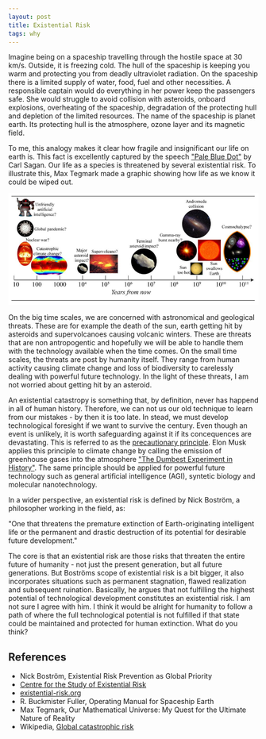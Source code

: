 ```yaml
---
layout: post
title: Existential Risk
tags: why
---
```

Imagine being on a spaceship travelling through the hostile space at 30 km/s. Outside, it is freezing cold. The hull of the spaceship is keeping you warm and protecting you from deadly ultraviolet radiation. On the spaceship there is a limited supply of water, food, fuel and other necessities. A responsible captain would do everything in her power keep the passengers safe. She would struggle to avoid collision with asteroids, onboard explosions, overheating of the spaceship, degradation of the protecting hull and depletion of the limited resources. The name of the spaceship is planet earth. Its protecting hull is the atmosphere, ozone layer and its magnetic field.

To me, this analogy makes it clear how fragile and insignificant our life on earth is. This fact is excellently captured by the speech ["Pale Blue Dot"](https://www.youtube.com/watch?v=kmP4Xzt0rN4) by Carl Sagan. Our life as a species is threatened by several existential risk. To illustrate this, Max Tegmark made a graphic showing how life as we know it could be wiped out.

![Existential Risks](/images/upcoming-existential-risks.png)

On the big time scales, we are concerned with astronomical and geological threats. These are for example the death of the sun, earth getting hit by asteroids and supervolcanoes causing volcanic winters. These are threats that are non antropogentic and hopefully we will be able to handle them with the technology available when the time comes. On the small time scales, the threats are post by humanity itself. They range from human activity causing climate change and loss of biodiversity to carelessly dealing with powerful future technology. In the light of these threats, I am not worried about getting hit by an asteroid.

An existential catastropy is something that, by definition, never has happend in all of human history. Therefore, we can not us our old technique to learn from our mistakes - by then it is too late. In stead, we must develop technological foresight if we want to survive the century. Even though an event is unlikely, it is worth safeguarding against it if its concequences are devastating. This is referred to as the [precautionary principle](https://en.wikipedia.org/wiki/Precautionary_principle). Elon Musk applies this principle to climate change by calling the emission of greenhouse gases into the atmosphere ["The Dumbest Experiment in History"](https://www.youtube.com/watch?v=znukFtaWPAw). The same principle should be applied for powerful future technology such as general artificial intelligence (AGI), syntetic biology and molecular nanotechnology.

In a wider perspective, an existential risk is defined by Nick Boström, a philosopher working in the field, as:

<p class="message">
"One that threatens the premature extinction of Earth-originating intelligent life or the permanent and drastic destruction of its potential for desirable future development."
</p>

The core is that an existential risk are those risks that threaten the entire future of humanity - not just the present generation, but all future generations. But Boströms scope of existential risk is a bit bigger, it also incorporates situations such as permanent stagnation, flawed realization and subsequent ruination. Basically, he argues that not fulfilling the highest potential of technological development constitutes an existential risk. I am not sure I agree with him. I think it would be alright for humanity to follow a path of where the full technological potential is not fulfilled if that state could be maintained and protected for human extinction. What do you think?

## References
* Nick Boström, Existential Risk Prevention as Global
Priority
* [Centre for the Study of Existential Risk](http://cser.org/)
* [existential-risk.org](http://www.existential-risk.org/)
* R. Buckmister Fuller, Operating Manual for Spaceship Earth
* Max Tegmark, Our Mathematical Universe: My Quest for the Ultimate Nature of Reality
* Wikipedia, [Global catastrophic risk](https://en.wikipedia.org/wiki/Global_catastrophic_risk)
